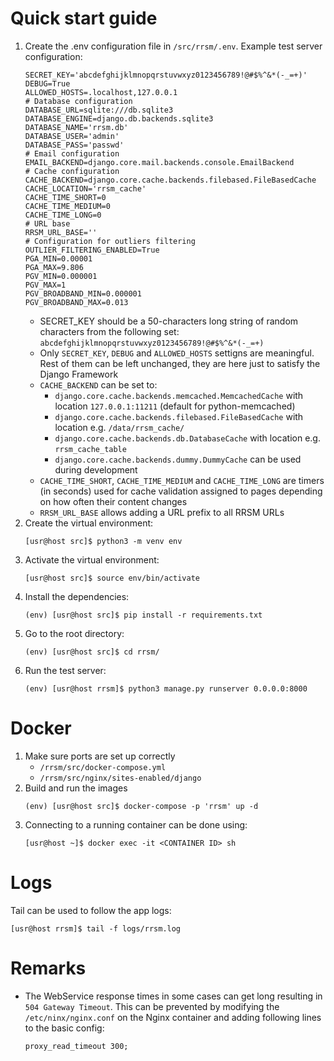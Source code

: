 # Quick start guide
1. Create the .env configuration file in `/src/rrsm/.env`. Example test server configuration:
    ```
    SECRET_KEY='abcdefghijklmnopqrstuvwxyz0123456789!@#$%^&*(-_=+)'
    DEBUG=True
    ALLOWED_HOSTS=.localhost,127.0.0.1
    # Database configuration
    DATABASE_URL=sqlite:///db.sqlite3
    DATABASE_ENGINE=django.db.backends.sqlite3
    DATABASE_NAME='rrsm.db'
    DATABASE_USER='admin'
    DATABASE_PASS='passwd'
    # Email configuration
    EMAIL_BACKEND=django.core.mail.backends.console.EmailBackend
    # Cache configuration
    CACHE_BACKEND=django.core.cache.backends.filebased.FileBasedCache
    CACHE_LOCATION='rrsm_cache'
    CACHE_TIME_SHORT=0
    CACHE_TIME_MEDIUM=0
    CACHE_TIME_LONG=0
    # URL base
    RRSM_URL_BASE=''
    # Configuration for outliers filtering
    OUTLIER_FILTERING_ENABLED=True
    PGA_MIN=0.00001
    PGA_MAX=9.806
    PGV_MIN=0.000001
    PGV_MAX=1
    PGV_BROADBAND_MIN=0.000001
    PGV_BROADBAND_MAX=0.013
    ```
    * SECRET_KEY should be a 50-characters long string of random characters from the following set: `abcdefghijklmnopqrstuvwxyz0123456789!@#$%^&*(-_=+)`
    * Only `SECRET_KEY`, `DEBUG` and `ALLOWED_HOSTS` settigns are meaningful. Rest of them can be left unchanged, they are here just to satisfy the Django Framework
    * `CACHE_BACKEND` can be set to:
        * `django.core.cache.backends.memcached.MemcachedCache` with location `127.0.0.1:11211` (default for python-memcached) 
        * `django.core.cache.backends.filebased.FileBasedCache` with location e.g. `/data/rrsm_cache/`
        * `django.core.cache.backends.db.DatabaseCache` with location e.g. `rrsm_cache_table`
        * `django.core.cache.backends.dummy.DummyCache` can be used during development 
    * `CACHE_TIME_SHORT`, `CACHE_TIME_MEDIUM` and `CACHE_TIME_LONG` are timers (in seconds) used for cache validation assigned to pages depending on how often their content changes
    * `RRSM_URL_BASE` allows adding a URL prefix to all RRSM URLs
1. Create the virtual environment:
    ```
    [usr@host src]$ python3 -m venv env
    ```
1. Activate the virtual environment:
    ```
    [usr@host src]$ source env/bin/activate
    ```
1. Install the dependencies:
    ```
    (env) [usr@host src]$ pip install -r requirements.txt
    ```
1. Go to the root directory:
    ```
    (env) [usr@host src]$ cd rrsm/
    ```
1. Run the test server:
    ```
    (env) [usr@host rrsm]$ python3 manage.py runserver 0.0.0.0:8000
    ```

# Docker
1. Make sure ports are set up correctly
    * `/rrsm/src/docker-compose.yml`
    * `/rrsm/src/nginx/sites-enabled/django`
1. Build and run the images
    ```
    (env) [usr@host src]$ docker-compose -p 'rrsm' up -d
    ```
1. Connecting to a running container can be done using:
    ```
    [usr@host ~]$ docker exec -it <CONTAINER ID> sh
    ```

# Logs
Tail can be used to follow the app logs:
```
[usr@host rrsm]$ tail -f logs/rrsm.log
```

# Remarks
* The WebService response times in some cases can get long resulting in `504 Gateway Timeout`. This can be prevented by modifying the `/etc/ninx/nginx.conf` on the Nginx container and adding following lines to the basic config:
    ```
    proxy_read_timeout 300;
    ```